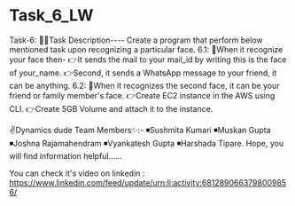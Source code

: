 # Task_6_LW
Task-6:
🔰📖Task Description----
Create a program that perform below mentioned task upon recognizing a particular face.
6.1:
📌When it recognize your face then-
👉It sends the mail to your mail_id by writing this is the face of your_name.
👉Second, it sends a WhatsApp message to your friend, it can be anything.
6.2:
📌When it recognizes the second face, it can be your friend or family member's face.
👉Create EC2 instance in the AWS using CLI.
👉Create 5GB Volume and attach it to the instance.

✌️Dynamics dude Team Members✨:-
◾Sushmita Kumari
◾Muskan Gupta
◾Joshna Rajamahendram
◾Vyankatesh Gupta
◾Harshada Tipare.
Hope, you will find information helpful...... 


You can check it's video on linkedin : https://www.linkedin.com/feed/update/urn:li:activity:6812890663798009856/

